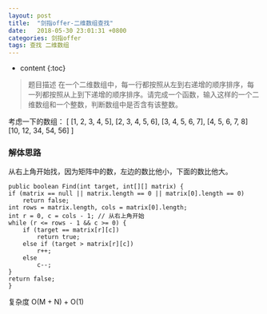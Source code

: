 ```yaml
---
layout: post
title:  "剑指offer-二维数组查找"
date:   2018-05-30 23:01:31 +0800
categories: 剑指offer 
tags: 查找 二维数组
---
```


* content
{:toc}

>题目描述
在一个二维数组中，每一行都按照从左到右递增的顺序排序，每一列都按照从上到下递增的顺序排序。请完成一个函数，输入这样的一个二维数组和一个整数，判断数组中是否含有该整数。

考虑一下的数组：
[
    [1, 2, 3, 4, 5],
    [2, 3, 4, 5, 6],
    [3, 4, 5, 6, 7],
    [4, 5, 6, 7, 8]
    [10, 12, 34, 54, 56]
]

### 解体思路
从右上角开始找，因为矩阵中的数，左边的数比他小，下面的数比他大。
 

    public boolean Find(int target, int[][] matrix) {
    if (matrix == null || matrix.length == 0 || matrix[0].length == 0)
        return false;
    int rows = matrix.length, cols = matrix[0].length;
    int r = 0, c = cols - 1; // 从右上角开始
    while (r <= rows - 1 && c >= 0) {
        if (target == matrix[r][c])
            return true;
        else if (target > matrix[r][c])
            r++;
        else 
            c--;
    }
    return false;
    }

复杂度 O(M + N) + O(1)

